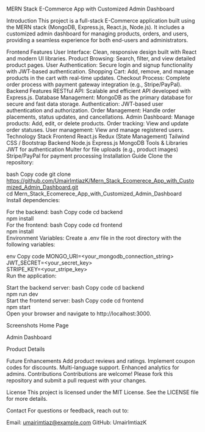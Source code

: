 MERN Stack E-Commerce App with Customized Admin Dashboard

Introduction
This project is a full-stack E-Commerce application built using the MERN stack (MongoDB, Express.js, React.js, Node.js). It includes a customized admin dashboard for managing products, orders, and users, providing a seamless experience for both end-users and administrators.

Frontend Features
User Interface: Clean, responsive design built with React and modern UI libraries.
Product Browsing: Search, filter, and view detailed product pages.
User Authentication: Secure login and signup functionality with JWT-based authentication.
Shopping Cart: Add, remove, and manage products in the cart with real-time updates.
Checkout Process: Complete order process with payment gateway integration (e.g., Stripe/PayPal).
Backend Features
RESTful API: Scalable and efficient API developed with Express.js.
Database Management: MongoDB as the primary database for secure and fast data storage.
Authentication: JWT-based user authentication and authorization.
Order Management: Handle order placements, status updates, and cancellations.
Admin Dashboard:
Manage products: Add, edit, or delete products.
Order tracking: View and update order statuses.
User management: View and manage registered users.
Technology Stack
Frontend
React.js
Redux (State Management)
Tailwind CSS / Bootstrap
Backend
Node.js
Express.js
MongoDB
Tools & Libraries
JWT for authentication
Multer for file uploads (e.g., product images)
Stripe/PayPal for payment processing
Installation Guide
Clone the repository:

bash
Copy code
git clone https://github.com/UmairImtiazK/Mern_Stack_Ecomerece_App_with_Customized_Admin_Dashboard.git  
cd Mern_Stack_Ecomerece_App_with_Customized_Admin_Dashboard  
Install dependencies:

For the backend:
bash
Copy code
cd backend  
npm install  
For the frontend:
bash
Copy code
cd frontend  
npm install  
Environment Variables:
Create a .env file in the root directory with the following variables:

env
Copy code
MONGO_URI=<your_mongodb_connection_string>  
JWT_SECRET=<your_secret_key>  
STRIPE_KEY=<your_stripe_key>  
Run the application:

Start the backend server:
bash
Copy code
cd backend  
npm run dev  
Start the frontend server:
bash
Copy code
cd frontend  
npm start  
Open your browser and navigate to http://localhost:3000.

Screenshots
Home Page

Admin Dashboard

Product Details

Future Enhancements
Add product reviews and ratings.
Implement coupon codes for discounts.
Multi-language support.
Enhanced analytics for admins.
Contributions
Contributions are welcome! Please fork this repository and submit a pull request with your changes.

License
This project is licensed under the MIT License. See the LICENSE file for more details.

Contact
For questions or feedback, reach out to:

Email: umairimtiaz@example.com
GitHub: UmairImtiazK
